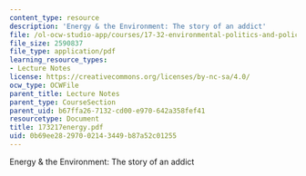```yaml
---
content_type: resource
description: 'Energy & the Environment: The story of an addict'
file: /ol-ocw-studio-app/courses/17-32-environmental-politics-and-policy-spring-2003/0b69ee28297002143449b87a52c01255_173217energy.pdf
file_size: 2590837
file_type: application/pdf
learning_resource_types:
- Lecture Notes
license: https://creativecommons.org/licenses/by-nc-sa/4.0/
ocw_type: OCWFile
parent_title: Lecture Notes
parent_type: CourseSection
parent_uid: b67ffa26-7132-cd00-e970-642a358fef41
resourcetype: Document
title: 173217energy.pdf
uid: 0b69ee28-2970-0214-3449-b87a52c01255
---
```

Energy & the Environment: The story of an addict